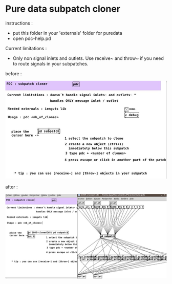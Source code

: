 # Pure data subpatch cloner

instructions : 
* put this folder in your 'externals' folder for puredata
* open pdc-help.pd

Current limitations :
- Only non signal inlets and outlets. Use receive~ and throw~ if you need to route signals in your subpatches.



before :

<img src="https://raw.githubusercontent.com/jyg/pdc/master/pd-clone.jpg" alt="pd-clone.jpg" >


after :

<img src="https://raw.githubusercontent.com/jyg/pdc/master/pd-cloned.jpg" alt="pd-cloned.jpg" >
